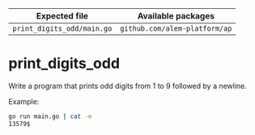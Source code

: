 | Expected file              | Available packages            |
| -------------------------- | ----------------------------- |
| `print_digits_odd/main.go` | `github.com/alem-platform/ap` |

# print_digits_odd

Write a program that prints odd digits from 1 to 9 followed by a newline.

Example:

```sh
go run main.go | cat -e
13579$
```
